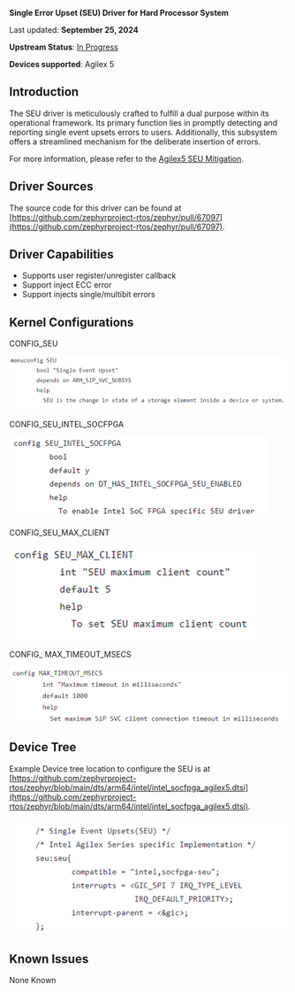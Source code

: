 **Single Error Upset (SEU) Driver for Hard Processor System**

Last updated: **September 25, 2024** 

**Upstream Status**: [In Progress](https://github.com/zephyrproject-rtos/zephyr/pull/67097)

**Devices supported**: Agilex 5

## **Introduction**

The SEU driver is meticulously crafted to fulfill a dual purpose within its operational framework. Its primary function lies in promptly detecting and reporting single event upsets errors to users. Additionally, this subsystem offers a streamlined mechanism for the deliberate insertion of errors.

For more information, please refer to the [Agilex5 SEU Mitigation](https://www.intel.com/content/www/us/en/docs/programmable/813649/24-1/seu-mitigation-overview-fm-sm.html).

## **Driver Sources**

The source code for this driver can be found at [https://github.com/zephyrproject-rtos/zephyr/pull/67097](https://github.com/zephyrproject-rtos/zephyr/pull/67097).

## **Driver Capabilities**

- Supports user register/unregister callback
- Support inject ECC error
- Support injects single/multibit errors

## **Kernel Configurations**

CONFIG_SEU

![](./images/seu_kconfig_seu.png)

CONFIG_SEU_INTEL_SOCFPGA

![](./images/seu_kconfig_socfpga.png)

CONFIG_SEU_MAX_CLIENT

![](./images/seu_kconfig_max_client.png)

CONFIG_ MAX_TIMEOUT_MSECS

![](./images/seu_kconfig_max_timeout.png)

## **Device Tree**

Example Device tree location to configure the SEU is at [https://github.com/zephyrproject-rtos/zephyr/blob/main/dts/arm64/intel/intel_socfpga_agilex5.dtsi](https://github.com/zephyrproject-rtos/zephyr/blob/main/dts/arm64/intel/intel_socfpga_agilex5.dtsi).

![](./images/seu_dtsi.png)

## **Known Issues**

None Known
